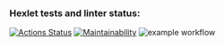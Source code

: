 ### Hexlet tests and linter status:
[![Actions Status](https://github.com/nevograd1613/frontend-project-lvl1/workflows/hexlet-check/badge.svg)](https://github.com/nevograd1613/frontend-project-lvl1/actions)
[![Maintainability](https://api.codeclimate.com/v1/badges/a99a88d28ad37a79dbf6/maintainability)](https://codeclimate.com/github/codeclimate/codeclimate/maintainability)
![example workflow](https://github.com/nevograd1613/frontend-project-lvl1/actions/workflows/github-actions-demo.yml/badge.svg)
